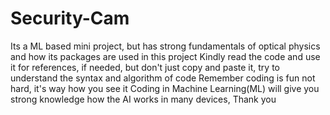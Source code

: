 # Security-Cam
Its a ML based mini project, but has strong fundamentals of optical physics and how its packages are used in this project
Kindly read the code and use it for references, if needed, but don't just copy and paste it, try to understand the syntax and algorithm of code
Remember coding is fun not hard, it's way how you see it
Coding in Machine Learning(ML) will give you strong knowledge how the AI works in many devices, Thank you
